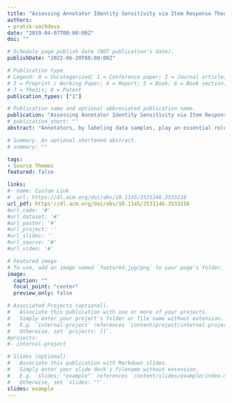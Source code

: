 ```yaml
---
title: "Assessing Annotator Identity Sensitivity via Item Response Theory: A Case Study in a Hate Speech Corpus"
authors:
- pratik-sachdeva
date: "2019-04-07T00:00:00Z"
doi: ""

# Schedule page publish date (NOT publication's date).
publishDate: "2022-06-20T00:00:00Z"

# Publication type.
# Legend: 0 = Uncategorized; 1 = Conference paper; 2 = Journal article;
# 3 = Preprint / Working Paper; 4 = Report; 5 = Book; 6 = Book section;
# 7 = Thesis; 8 = Patent
publication_types: ["1"]

# Publication name and optional abbreviated publication name.
publication: "Assessing Annotator Identity Sensitivity via Item Response Theory: A Case Study in a Hate Speech Corpus"
# publication_short: ""
abstract: "Annotators, by labeling data samples, play an essential role in the production of machine learning datasets. Their role is increasingly prevalent for more complex tasks such as hate speech or disinformation classification, where labels may be particularly subjective, as evidenced by low inter-annotator agreement statistics. Annotators may exhibit observable differences in their labeling patterns when grouped by their self-reported demographic identities, such as race, gender, etc. We frame these patterns as annotator identity sensitivities, referring to an annotator's increased likelihood of assigning a particular label on a data sample, conditional on a self-reported identity group. We purposefully refrain from using the term annotator bias, which we argue is problematic terminology in such subjective scenarios. Since annotator identity sensitivities can play a role in the patterns learned by machine learning algorithms, quantifying and characterizing them is of paramount importance for fairness and accountability in machine learning. In this work, we utilize item response theory (IRT), a methodological approach developed for measurement theory, to quantify annotator identity sensitivity. IRT models can be constructed to incorporate diverse factors that influence a label on a specific data sample, such as the data sample itself, the annotator, and the labeling instrument's wording and response options. An IRT model captures the contributions of these facets to the label via a latent-variable probabilistic model, thereby allowing the direct quantification of annotator sensitivity. As a case study, we examine a hate speech corpus containing over 50,000 social media comments from Reddit, YouTube, and Twitter, rated by 10,000 annotators on 10 components of hate speech (e.g., sentiment, respect, violence, dehumanization, etc.). We leverage three different IRT techniques which are complementary in that they quantify sensitivity from different perspectives: separated measurements, annotator-level interactions, and group-level interactions. We use these techniques to assess whether an annotator's racial identity is associated with their ratings on comments that target different racial identities. We find that, after controlling for the estimated hatefulness of social media comments, annotators tended to be more sensitive when rating comments targeting a group they identify with. Specifically, annotators were more likely to rate comments targeting their own racial identity as possessing elements of hate speech. Our results identify a correspondence between annotator identity and the target identity of hate speech comments, and provide a set of tools that can assess annotator identity sensitivity in machine learning datasets at large."

# Summary. An optional shortened abstract.
# summary: ""

tags:
- Source Themes
featured: false

links:
#- name: Custom Link
#  url: https://dl.acm.org/doi/abs/10.1145/3531146.3533216
url_pdf: https://dl.acm.org/doi/abs/10.1145/3531146.3533216
#url_code: '#'
#url_dataset: '#'
#url_poster: '#'
#url_project: ''
#url_slides: ''
#url_source: '#'
#url_video: '#'

# Featured image
# To use, add an image named `featured.jpg/png` to your page's folder. 
image:
  caption: ""
  focal_point: "center"
  preview_only: false

# Associated Projects (optional).
#   Associate this publication with one or more of your projects.
#   Simply enter your project's folder or file name without extension.
#   E.g. `internal-project` references `content/project/internal-project/index.md`.
#   Otherwise, set `projects: []`.
#projects:
#- internal-project

# Slides (optional).
#   Associate this publication with Markdown slides.
#   Simply enter your slide deck's filename without extension.
#   E.g. `slides: "example"` references `content/slides/example/index.md`.
#   Otherwise, set `slides: ""`.
slides: example
---
```

